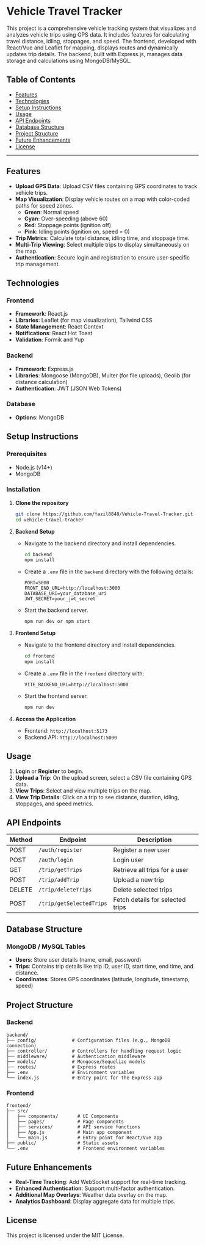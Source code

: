 # Vehicle Travel Tracker

This project is a comprehensive vehicle tracking system that visualizes and analyzes vehicle trips using GPS data. It includes features for calculating travel distance, idling, stoppages, and speed. The frontend, developed with React/Vue and Leaflet for mapping, displays routes and dynamically updates trip details. The backend, built with Express.js, manages data storage and calculations using MongoDB/MySQL.

## Table of Contents

- [Features](#features)
- [Technologies](#technologies)
- [Setup Instructions](#setup-instructions)
- [Usage](#usage)
- [API Endpoints](#api-endpoints)
- [Database Structure](#database-structure)
- [Project Structure](#project-structure)
- [Future Enhancements](#future-enhancements)
- [License](#license)

---

## Features

- **Upload GPS Data**: Upload CSV files containing GPS coordinates to track vehicle trips.
- **Map Visualization**: Display vehicle routes on a map with color-coded paths for speed zones.
  - **Green**: Normal speed
  - **Cyan**: Over-speeding (above 60)
  - **Red**: Stoppage points (ignition off)
  - **Pink**: Idling points (ignition on, speed = 0)
- **Trip Metrics**: Calculate total distance, idling time, and stoppage time.
- **Multi-Trip Viewing**: Select multiple trips to display simultaneously on the map.
- **Authentication**: Secure login and registration to ensure user-specific trip management.

## Technologies

### Frontend

- **Framework**: React.js
- **Libraries**: Leaflet (for map visualization), Tailwind CSS
- **State Management**: React Context 
- **Notifications**: React Hot Toast
- **Validation**: Formik and Yup

### Backend

- **Framework**: Express.js
- **Libraries**: Mongoose (MongoDB), Multer (for file uploads), Geolib (for distance calculation)
- **Authentication**: JWT (JSON Web Tokens)

### Database

- **Options**: MongoDB 

## Setup Instructions

### Prerequisites

- Node.js (v14+)
- MongoDB 

### Installation

1. **Clone the repository**

   ```bash
   git clone https://github.com/fazil8848/Vehicle-Travel-Tracker.git
   cd vehicle-travel-tracker
   ```

2. **Backend Setup**

   - Navigate to the backend directory and install dependencies.
     ```bash
     cd backend
     npm install
     ```
   - Create a `.env` file in the `backend` directory with the following details:
     ```plaintext
     PORT=5000
     FRONT_END_URL=http://localhost:3000
     DATABASE_URI=your_database_uri
     JWT_SECRET=your_jwt_secret
     ```
   - Start the backend server.
     ```bash
     npm run dev or npm start
     ```

3. **Frontend Setup**

   - Navigate to the frontend directory and install dependencies.
     ```bash
     cd frontend
     npm install
     ```
   - Create a `.env` file in the `frontend` directory with:
     ```plaintext
     VITE_BACKEND_URL=http://localhost:5000
     ```
   - Start the frontend server.
     ```bash
     npm run dev
     ```

4. **Access the Application**
   - Frontend: `http://localhost:5173`
   - Backend API: `http://localhost:5000`

## Usage

1. **Login** or **Register** to begin.
2. **Upload a Trip**: On the upload screen, select a CSV file containing GPS data.
3. **View Trips**: Select and view multiple trips on the map.
4. **View Trip Details**: Click on a trip to see distance, duration, idling, stoppages, and speed metrics.

## API Endpoints

| Method | Endpoint                 | Description                      |
| ------ | ------------------------ | -------------------------------- |
| POST   | `/auth/register`         | Register a new user              |
| POST   | `/auth/login`            | Login user                       |
| GET    | `/trip/getTrips`         | Retrieve all trips for a user    |
| POST   | `/trip/addTrip`          | Upload a new trip                |
| DELETE | `/trip/deleteTrips`      | Delete selected trips            |
| POST   | `/trip/getSelectedTrips` | Fetch details for selected trips |

## Database Structure

### MongoDB / MySQL Tables

- **Users**: Store user details (name, email, password)
- **Trips**: Contains trip details like trip ID, user ID, start time, end time, and distance.
- **Coordinates**: Stores GPS coordinates (latitude, longitude, timestamp, speed)

## Project Structure

### Backend

```plaintext
backend/
├── config/             # Configuration files (e.g., MongoDB connection)
├── controller/         # Controllers for handling request logic
├── middleware/         # Authentication middleware
├── models/             # Mongoose/Sequelize models
├── routes/             # Express routes
├── .env                # Environment variables
└── index.js            # Entry point for the Express app
```

### Frontend

```plaintext
frontend/
├── src/
│   ├── components/       # UI Components
│   ├── pages/            # Page components
│   ├── services/         # API service functions
│   ├── App.js            # Main app component
│   └── main.js           # Entry point for React/Vue app
├── public/               # Static assets
└── .env                  # Frontend environment variables
```

## Future Enhancements

- **Real-Time Tracking**: Add WebSocket support for real-time tracking.
- **Enhanced Authentication**: Support multi-factor authentication.
- **Additional Map Overlays**: Weather data overlay on the map.
- **Analytics Dashboard**: Display aggregate data for multiple trips.

## License

This project is licensed under the MIT License.
